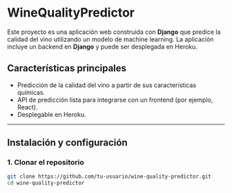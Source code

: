 # WineQualityPredictor

Este proyecto es una aplicación web construida con **Django** que predice la calidad del vino utilizando un modelo de machine learning. La aplicación incluye un backend en **Django** y puede ser desplegada en Heroku.

## Características principales

- Predicción de la calidad del vino a partir de sus características químicas.
- API de predicción lista para integrarse con un frontend (por ejemplo, React).
- Desplegable en Heroku.

---

## Instalación y configuración

### 1. Clonar el repositorio

```bash
git clone https://github.com/tu-usuario/wine-quality-predictor.git
cd wine-quality-predictor
```
